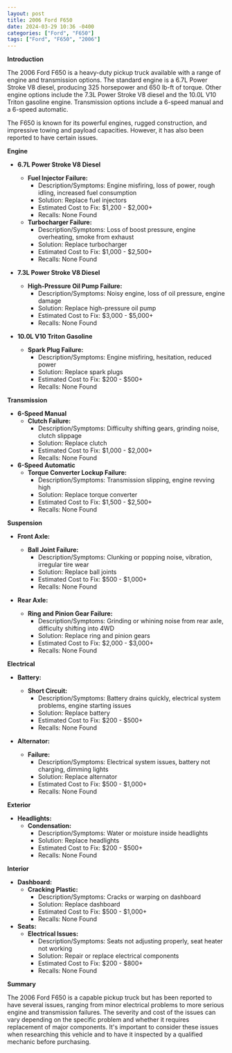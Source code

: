 ```yaml
---
layout: post
title: 2006 Ford F650
date: 2024-03-29 10:36 -0400
categories: ["Ford", "F650"]
tags: ["Ford", "F650", "2006"]
---
```

**Introduction**

The 2006 Ford F650 is a heavy-duty pickup truck available with a range of engine and transmission options. The standard engine is a 6.7L Power Stroke V8 diesel, producing 325 horsepower and 650 lb-ft of torque. Other engine options include the 7.3L Power Stroke V8 diesel and the 10.0L V10 Triton gasoline engine. Transmission options include a 6-speed manual and a 6-speed automatic.

The F650 is known for its powerful engines, rugged construction, and impressive towing and payload capacities. However, it has also been reported to have certain issues.

**Engine**

* **6.7L Power Stroke V8 Diesel**
    * **Fuel Injector Failure:**
        * Description/Symptoms: Engine misfiring, loss of power, rough idling, increased fuel consumption
        * Solution: Replace fuel injectors
        * Estimated Cost to Fix: $1,200 - $2,000+
        * Recalls: None Found
    * **Turbocharger Failure:**
        * Description/Symptoms: Loss of boost pressure, engine overheating, smoke from exhaust
        * Solution: Replace turbocharger
        * Estimated Cost to Fix: $1,000 - $2,500+
        * Recalls: None Found

* **7.3L Power Stroke V8 Diesel**
    * **High-Pressure Oil Pump Failure:**
        * Description/Symptoms: Noisy engine, loss of oil pressure, engine damage
        * Solution: Replace high-pressure oil pump
        * Estimated Cost to Fix: $3,000 - $5,000+
        * Recalls: None Found

* **10.0L V10 Triton Gasoline**
    * **Spark Plug Failure:**
        * Description/Symptoms: Engine misfiring, hesitation, reduced power
        * Solution: Replace spark plugs
        * Estimated Cost to Fix: $200 - $500+
        * Recalls: None Found

**Transmission**

* **6-Speed Manual**
    * **Clutch Failure:**
        * Description/Symptoms: Difficulty shifting gears, grinding noise, clutch slippage
        * Solution: Replace clutch
        * Estimated Cost to Fix: $1,000 - $2,000+
        * Recalls: None Found
* **6-Speed Automatic**
    * **Torque Converter Lockup Failure:**
        * Description/Symptoms: Transmission slipping, engine revving high
        * Solution: Replace torque converter
        * Estimated Cost to Fix: $1,500 - $2,500+
        * Recalls: None Found

**Suspension**

* **Front Axle:**
    * **Ball Joint Failure:**
        * Description/Symptoms: Clunking or popping noise, vibration, irregular tire wear
        * Solution: Replace ball joints
        * Estimated Cost to Fix: $500 - $1,000+
        * Recalls: None Found

* **Rear Axle:**
    * **Ring and Pinion Gear Failure:**
        * Description/Symptoms: Grinding or whining noise from rear axle, difficulty shifting into 4WD
        * Solution: Replace ring and pinion gears
        * Estimated Cost to Fix: $2,000 - $3,000+
        * Recalls: None Found

**Electrical**

* **Battery:**
    * **Short Circuit:**
        * Description/Symptoms: Battery drains quickly, electrical system problems, engine starting issues
        * Solution: Replace battery
        * Estimated Cost to Fix: $200 - $500+
        * Recalls: None Found

* **Alternator:**
    * **Failure:**
        * Description/Symptoms: Electrical system issues, battery not charging, dimming lights
        * Solution: Replace alternator
        * Estimated Cost to Fix: $500 - $1,000+
        * Recalls: None Found

**Exterior**

* **Headlights:**
    * **Condensation:**
        * Description/Symptoms: Water or moisture inside headlights
        * Solution: Replace headlights
        * Estimated Cost to Fix: $200 - $500+
        * Recalls: None Found

**Interior**

* **Dashboard:**
    * **Cracking Plastic:**
        * Description/Symptoms: Cracks or warping on dashboard
        * Solution: Replace dashboard
        * Estimated Cost to Fix: $500 - $1,000+
        * Recalls: None Found
* **Seats:**
    * **Electrical Issues:**
        * Description/Symptoms: Seats not adjusting properly, seat heater not working
        * Solution: Repair or replace electrical components
        * Estimated Cost to Fix: $200 - $800+
        * Recalls: None Found

**Summary**

The 2006 Ford F650 is a capable pickup truck but has been reported to have several issues, ranging from minor electrical problems to more serious engine and transmission failures. The severity and cost of the issues can vary depending on the specific problem and whether it requires replacement of major components. It's important to consider these issues when researching this vehicle and to have it inspected by a qualified mechanic before purchasing.
